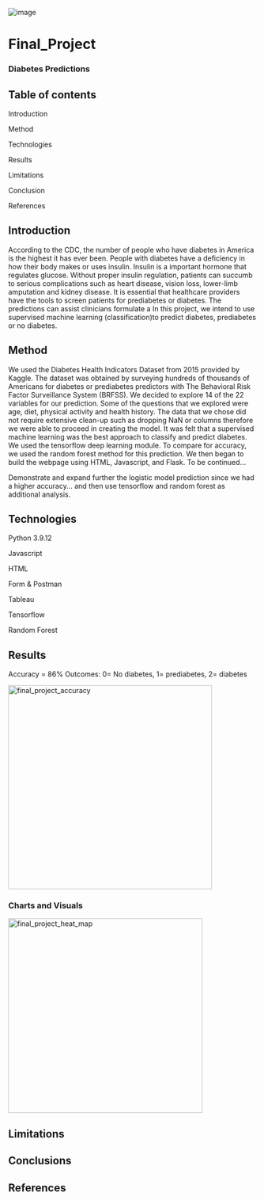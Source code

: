 ![image](https://user-images.githubusercontent.com/111452227/217908785-8b81c481-f065-4008-8b1f-779e353147df.jpeg)









# Final_Project

### Diabetes Predictions

## Table of contents

Introduction

Method

Technologies

Results

Limitations

Conclusion

References

## Introduction

According to the CDC, the number of people who have diabetes in America is the highest it has ever been. People with diabetes have a deficiency in how their body makes or uses insulin.  Insulin is a important hormone that regulates glucose.  Without proper insulin regulation, patients can succumb to serious complications such as heart disease, vision loss, lower-limb amputation and kidney disease.  It is essential that healthcare providers have the tools to screen patients for prediabetes or diabetes.  The predictions can assist clinicians formulate a   In this project, we intend to use supervised machine learning (classification)to predict diabetes, prediabetes or no diabetes. 

## Method

We used the Diabetes Health Indicators Dataset from 2015 provided by Kaggle. The dataset was obtained by surveying hundreds of thousands of Americans for diabetes or prediabetes predictors with The Behavioral Risk Factor Surveillance System (BRFSS).  We decided to explore 14 of the 22 variables for our prediction. Some of the questions that we explored were age, diet, physical activity and health history.  The data that we chose did not require extensive clean-up such as dropping NaN or columns therefore we were able to proceed in creating the model.  It was felt that a supervised machine learning was the best approach to classify and predict diabetes.  We used the tensorflow deep learning module. To compare for accuracy, we used the random forest method for this prediction.  We then began to build the webpage using HTML, Javascript, and Flask. To be continued...

Demonstrate and expand further the logistic model prediction since we had a higher accuracy... and then use tensorflow and random forest as additional analysis.   



## Technologies

Python 3.9.12

Javascript

HTML

Form & Postman

Tableau

Tensorflow

Random Forest

## Results 

Accuracy = 86%
Outcomes:  0= No diabetes, 1= prediabetes, 2= diabetes

<img width="412" alt="final_project_accuracy" src="https://user-images.githubusercontent.com/111452227/217992937-c9cc6488-2c6c-4f40-b820-f23452b06e8f.png">


### Charts and Visuals

<img width="393" alt="final_project_heat_map" src="https://user-images.githubusercontent.com/111452227/217992791-795d00aa-5aba-4526-a182-63156919e816.png">

## Limitations

## Conclusions

## References



